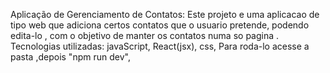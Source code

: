 Aplicação de Gerenciamento de Contatos:
Este projeto e uma aplicacao de tipo web que adiciona certos contatos que o usuario pretende, podendo edita-lo ,
com o objetivo de manter os contatos numa so pagina .
Tecnologias utilizadas:
javaScript,
React(jsx),
css,
Para roda-lo acesse a pasta ,depois "npm run dev", 

